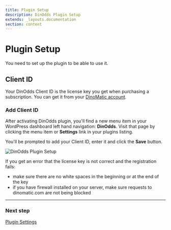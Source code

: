 ```yaml
---
title: Plugin Setup
description: DinOdds Plugin Setup
extends: _layouts.documentation
section: content
---
```


# Plugin Setup

You need to set up the plugin to be able to use it.

## Client ID

Your DinOdds Client ID is the license key you get when purchasing a subscription. You can get it from your [DinoMatic account](https://dinomatic.com/account).

### Add Client ID

After activating DinOdds plugin, you'll find a new menu item in your WordPress dashboard left hand navigation: **DinOdds**. Visit that page by clicking the menu item or **Settings** link in your plugins listing.

You'll be prompted to add your Client ID, enter it and click the **Save** button.

![DinOdds Plugin Setup](https://media.dinomatic.com/images/docs/dinodds/plugin-setup.png)

If you get an error that the license key is not correct and the registration fails:

- make sure there are no white spaces in the beginning or at the end of the key
- if you have firewall installed on your server, make sure requests to dinomatic.com are not being blocked

---

### Next step

[Plugin Settings](/docs/dinodds/plugin-settings/)
